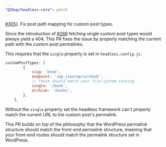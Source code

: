```yaml
---
"@10up/headless-core": patch
---
```


[#305](https://github.com/10up/headless/issues/305)]. Fix post path mapping for custom post types.

Since the introduction of [#286](https://github.com/10up/headless/pull/286) fetching single custom post types would always yield a 404. This PR fixes the issue by properly matching the current path with the custom post permalinks.

This requires that the `single` property is set in `headless.config.js`.

```js
customPostTypes: [
        {
            slug: 'book',
            endpoint: '/wp-json/wp/v2/book',
            // these should match your file-system routing
            single: '/book',
            archive: '/books',
        },
    ],
```

Without the `single` property set the headless framework can't properly match the current URL to the custom post's permalink.

This PR builds on top of the philosophy that the WordPress permalink structure should match the front-end permalink structure, meaning that your front-end routes should match the permalink structure set in WordPress.